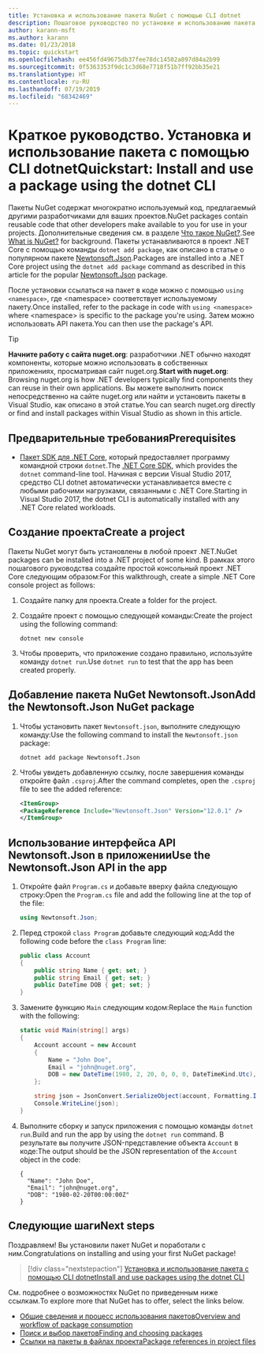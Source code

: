 ```yaml
---
title: Установка и использование пакета NuGet с помощью CLI dotnet
description: Пошаговое руководство по установке и использованию пакета NuGet в проекте .NET Core.
author: karann-msft
ms.author: karann
ms.date: 01/23/2018
ms.topic: quickstart
ms.openlocfilehash: ee456fd49675db37fee78dc14502a897d84a2b99
ms.sourcegitcommit: 0f5363353f9dc1c3d68e7718f51b7ff92bb35e21
ms.translationtype: HT
ms.contentlocale: ru-RU
ms.lasthandoff: 07/19/2019
ms.locfileid: "68342469"
---
```

# <a name="quickstart-install-and-use-a-package-using-the-dotnet-cli"></a><span data-ttu-id="7d949-103">Краткое руководство. Установка и использование пакета с помощью CLI dotnet</span><span class="sxs-lookup"><span data-stu-id="7d949-103">Quickstart: Install and use a package using the dotnet CLI</span></span>

<span data-ttu-id="7d949-104">Пакеты NuGet содержат многократно используемый код, предлагаемый другими разработчиками для ваших проектов.</span><span class="sxs-lookup"><span data-stu-id="7d949-104">NuGet packages contain reusable code that other developers make available to you for use in your projects.</span></span> <span data-ttu-id="7d949-105">Дополнительные сведения см. в разделе [Что такое NuGet?](../What-is-NuGet.md).</span><span class="sxs-lookup"><span data-stu-id="7d949-105">See [What is NuGet?](../What-is-NuGet.md) for background.</span></span> <span data-ttu-id="7d949-106">Пакеты устанавливаются в проект .NET Core с помощью команды `dotnet add package`, как описано в статье о популярном пакете [Newtonsoft.Json](https://www.nuget.org/packages/Newtonsoft.Json/).</span><span class="sxs-lookup"><span data-stu-id="7d949-106">Packages are installed into a .NET Core project using the `dotnet add package` command as described in this article for the popular [Newtonsoft.Json](https://www.nuget.org/packages/Newtonsoft.Json/) package.</span></span>

<span data-ttu-id="7d949-107">После установки ссылаться на пакет в коде можно с помощью `using <namespace>`, где \<namespace\> соответствует используемому пакету.</span><span class="sxs-lookup"><span data-stu-id="7d949-107">Once installed, refer to the package in code with `using <namespace>` where \<namespace\> is specific to the package you're using.</span></span> <span data-ttu-id="7d949-108">Затем можно использовать API пакета.</span><span class="sxs-lookup"><span data-stu-id="7d949-108">You can then use the package's API.</span></span>

> [!Tip]
> <span data-ttu-id="7d949-109">**Начните работу с сайта nuget.org**: разработчики .NET обычно находят компоненты, которые можно использовать в собственных приложениях, просматривая сайт nuget.org.</span><span class="sxs-lookup"><span data-stu-id="7d949-109">**Start with nuget.org**: Browsing nuget.org is how .NET developers typically find components they can reuse in their own applications.</span></span> <span data-ttu-id="7d949-110">Вы можете выполнить поиск непосредственно на сайте nuget.org или найти и установить пакеты в Visual Studio, как описано в этой статье.</span><span class="sxs-lookup"><span data-stu-id="7d949-110">You can search nuget.org directly or find and install packages within Visual Studio as shown in this article.</span></span>

## <a name="prerequisites"></a><span data-ttu-id="7d949-111">Предварительные требования</span><span class="sxs-lookup"><span data-stu-id="7d949-111">Prerequisites</span></span>

- <span data-ttu-id="7d949-112">[Пакет SDK для .NET Core](https://www.microsoft.com/net/download/), который предоставляет программу командной строки `dotnet`.</span><span class="sxs-lookup"><span data-stu-id="7d949-112">The [.NET Core SDK](https://www.microsoft.com/net/download/), which provides the `dotnet` command-line tool.</span></span> <span data-ttu-id="7d949-113">Начиная с версии Visual Studio 2017, средство CLI dotnet автоматически устанавливается вместе с любыми рабочими нагрузками, связанными с .NET Core.</span><span class="sxs-lookup"><span data-stu-id="7d949-113">Starting in Visual Studio 2017, the dotnet CLI is automatically installed with any .NET Core related workloads.</span></span>

## <a name="create-a-project"></a><span data-ttu-id="7d949-114">Создание проекта</span><span class="sxs-lookup"><span data-stu-id="7d949-114">Create a project</span></span>

<span data-ttu-id="7d949-115">Пакеты NuGet могут быть установлены в любой проект .NET.</span><span class="sxs-lookup"><span data-stu-id="7d949-115">NuGet packages can be installed into a .NET project of some kind.</span></span> <span data-ttu-id="7d949-116">В рамках этого пошагового руководства создайте простой консольный проект .NET Core следующим образом:</span><span class="sxs-lookup"><span data-stu-id="7d949-116">For this walkthrough, create a simple .NET Core console project as follows:</span></span>

1. <span data-ttu-id="7d949-117">Создайте папку для проекта.</span><span class="sxs-lookup"><span data-stu-id="7d949-117">Create a folder for the project.</span></span>

1. <span data-ttu-id="7d949-118">Создайте проект с помощью следующей команды:</span><span class="sxs-lookup"><span data-stu-id="7d949-118">Create the project using the following command:</span></span>

    ```cli
    dotnet new console
    ```

1. <span data-ttu-id="7d949-119">Чтобы проверить, что приложение создано правильно, используйте команду `dotnet run`.</span><span class="sxs-lookup"><span data-stu-id="7d949-119">Use `dotnet run` to test that the app has been created properly.</span></span>

## <a name="add-the-newtonsoftjson-nuget-package"></a><span data-ttu-id="7d949-120">Добавление пакета NuGet Newtonsoft.Json</span><span class="sxs-lookup"><span data-stu-id="7d949-120">Add the Newtonsoft.Json NuGet package</span></span>

1. <span data-ttu-id="7d949-121">Чтобы установить пакет `Newtonsoft.json`, выполните следующую команду:</span><span class="sxs-lookup"><span data-stu-id="7d949-121">Use the following command to install the `Newtonsoft.json` package:</span></span>

    ```cli
    dotnet add package Newtonsoft.Json
    ```

2. <span data-ttu-id="7d949-122">Чтобы увидеть добавленную ссылку, после завершения команды откройте файл `.csproj`.</span><span class="sxs-lookup"><span data-stu-id="7d949-122">After the command completes, open the `.csproj` file to see the added reference:</span></span>

    ```xml
   <ItemGroup>
    <PackageReference Include="Newtonsoft.Json" Version="12.0.1" />
   </ItemGroup>
    ```

## <a name="use-the-newtonsoftjson-api-in-the-app"></a><span data-ttu-id="7d949-123">Использование интерфейса API Newtonsoft.Json в приложении</span><span class="sxs-lookup"><span data-stu-id="7d949-123">Use the Newtonsoft.Json API in the app</span></span>

1. <span data-ttu-id="7d949-124">Откройте файл `Program.cs` и добавьте вверху файла следующую строку:</span><span class="sxs-lookup"><span data-stu-id="7d949-124">Open the `Program.cs` file and add the following line at the top of the file:</span></span>

    ```cs
    using Newtonsoft.Json;
    ```

1. <span data-ttu-id="7d949-125">Перед строкой `class Program` добавьте следующий код:</span><span class="sxs-lookup"><span data-stu-id="7d949-125">Add the following code before the `class Program` line:</span></span>

    ```cs
    public class Account
    {
        public string Name { get; set; }
        public string Email { get; set; }
        public DateTime DOB { get; set; }
    }
    ```

1. <span data-ttu-id="7d949-126">Замените функцию `Main` следующим кодом:</span><span class="sxs-lookup"><span data-stu-id="7d949-126">Replace the `Main` function with the following:</span></span>

    ```cs
    static void Main(string[] args)
    {
        Account account = new Account
        {
            Name = "John Doe",
            Email = "john@nuget.org",
            DOB = new DateTime(1980, 2, 20, 0, 0, 0, DateTimeKind.Utc),
        };

        string json = JsonConvert.SerializeObject(account, Formatting.Indented);
        Console.WriteLine(json);
    }
    ```

1. <span data-ttu-id="7d949-127">Выполните сборку и запуск приложения с помощью команды `dotnet run`.</span><span class="sxs-lookup"><span data-stu-id="7d949-127">Build and run the app by using the `dotnet run` command.</span></span> <span data-ttu-id="7d949-128">В результате вы получите JSON-представление объекта `Account` в коде:</span><span class="sxs-lookup"><span data-stu-id="7d949-128">The output should be the JSON representation of the `Account` object in the code:</span></span>

    ```output
    {
      "Name": "John Doe",
      "Email": "john@nuget.org",
      "DOB": "1980-02-20T00:00:00Z"
    }
    ```

## <a name="next-steps"></a><span data-ttu-id="7d949-129">Следующие шаги</span><span class="sxs-lookup"><span data-stu-id="7d949-129">Next steps</span></span>

<span data-ttu-id="7d949-130">Поздравляем! Вы установили пакет NuGet и поработали с ним.</span><span class="sxs-lookup"><span data-stu-id="7d949-130">Congratulations on installing and using your first NuGet package!</span></span>

> [!div class="nextstepaction"]
> [<span data-ttu-id="7d949-131">Установка и использование пакета с помощью CLI dotnet</span><span class="sxs-lookup"><span data-stu-id="7d949-131">Install and use packages using the dotnet CLI</span></span>](../consume-packages/install-use-packages-dotnet-cli.md)

<span data-ttu-id="7d949-132">См. подробнее о возможностях NuGet по приведенным ниже ссылкам.</span><span class="sxs-lookup"><span data-stu-id="7d949-132">To explore more that NuGet has to offer, select the links below.</span></span>

- [<span data-ttu-id="7d949-133">Общие сведения и процесс использования пакетов</span><span class="sxs-lookup"><span data-stu-id="7d949-133">Overview and workflow of package consumption</span></span>](../consume-packages/overview-and-workflow.md)
- [<span data-ttu-id="7d949-134">Поиск и выбор пакетов</span><span class="sxs-lookup"><span data-stu-id="7d949-134">Finding and choosing packages</span></span>](../consume-packages/finding-and-choosing-packages.md)
- [<span data-ttu-id="7d949-135">Ссылки на пакеты в файлах проекта</span><span class="sxs-lookup"><span data-stu-id="7d949-135">Package references in project files</span></span>](../consume-packages/package-references-in-project-files.md)
